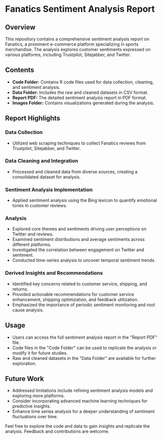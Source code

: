 # Fanatics Sentiment Analysis Report

## Overview

This repository contains a comprehensive sentiment analysis report on Fanatics, a prominent e-commerce platform specializing in sports merchandise. The analysis explores customer sentiments expressed on various platforms, including Trustpilot, Sitejabber, and Twitter.

## Contents

- **Code Folder:** Contains R code files used for data collection, cleaning, and sentiment analysis.
- **Data Folder:** Includes the raw and cleaned datasets in CSV format.
- **Report PDF:** The detailed sentiment analysis report in PDF format.
- **Images Folder:** Contains visualizations generated during the analysis.

## Report Highlights

### Data Collection
- Utilized web scraping techniques to collect Fanatics reviews from Trustpilot, Sitejabber, and Twitter.

### Data Cleaning and Integration
- Processed and cleaned data from diverse sources, creating a consolidated dataset for analysis.

### Sentiment Analysis Implementation
- Applied sentiment analysis using the Bing lexicon to quantify emotional tones in customer reviews.

### Analysis
- Explored core themes and sentiments driving user perceptions on Twitter and reviews.
- Examined sentiment distributions and average sentiments across different platforms.
- Investigated the correlation between engagement on Twitter and sentiment.
- Conducted time-series analysis to uncover temporal sentiment trends.

### Derived Insights and Recommendations
- Identified key concerns related to customer service, shipping, and returns.
- Provided actionable recommendations for customer service enhancement, shipping optimization, and feedback utilization.
- Emphasized the importance of periodic sentiment monitoring and root cause analysis.

## Usage

- Users can access the full sentiment analysis report in the "Report PDF" file.
- Code files in the "Code Folder" can be used to replicate the analysis or modify it for future studies.
- Raw and cleaned datasets in the "Data Folder" are available for further exploration.

## Future Work

- Addressed limitations include refining sentiment analysis models and exploring more platforms.
- Consider incorporating advanced machine learning techniques for predictive insights.
- Enhance time series analysis for a deeper understanding of sentiment fluctuations over time.

Feel free to explore the code and data to gain insights and replicate the analysis. Feedback and contributions are welcome.
